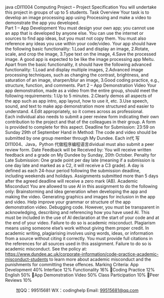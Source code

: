 java cDI11004 Computing Project – Project Specification 
You will undertake this project in groups of up to 5 students. 
Task Overview
Your task is to develop an image processing app using Processing and make a video to demonstrate the app you developed.  
Part 1 – App Development
You must design your own app; you cannot use an app that is developed by anyone else. You can use the internet or sources to find app ideas, but you must not copy them. You must also reference any ideas you use within your code/video.
 Your app should have the following basic functionality:
1.Load and display an image,
2.Rotate, scale, and crop the image,
3.Type text on the image,
4.Save the processed image.
A good app is expected to be like the image processing app Meitu. Apart from the basic functionality, it should have the following advanced functionality:
1.Load and display multiple images,
2.Advanced image processing techniques, such as changing the contrast, brightness, and saturation of an image, sharpen/blur an image,
3.Good coding practice, e.g., structure, function, and comments.
Part 2 – App Demonstration Video
Your app demonstration, made as a video from the entire group, should meet the following requirements:
1.Up to 5 minutes.
2.Clearly demos all aspects of the app such as app intro, app layout, how to use it, etc.
3.Use speech, sound, and text to make app demonstration more structured and easier to understand.
4.Edit appropriately, so it comes across as professional.  
Each individual also needs to submit a peer review form indicating their own contribution to the project and that of the colleagues in their group. A form is provided to complete for this aspect. 
Deadline for Submission: 23:59 on Sunday 29th of September
Hand in Method:  The code and video should be submitted by one group member through My Dundee. Each in代 写DI11004、Java，Python
代做程序编程语言dividual must also submit a peer review form. 
Date Feedback will be Received by: You will receive written feedback and a grade on My Dundee by Sunday, 20th October. 
Penalty for Late Submission: One grade point per day late (meaning if a submission is one day late and marked as a C2, it will receive a C3 grade). A day is defined as each 24-hour period following the submission deadline, including weekends and holidays. Assignments submitted more than 5 days after the agreed deadline will receive a zero mark (AB). 
Academic Misconduct
You are allowed to use AI in this assignment to do the following only:
Brainstorming and idea generation when developing the app and making the video.
Generating graphics and images for inclusion in the app and video. 
Help improve your grammar or structure of the app demonstration video.
Debugging code. 
However, you must be transparent in acknowledging, describing and referencing how you have used AI. This must be included in the use of AI declaration at the start of your code and at the end of your video. Failure to do so is academic misconduct. 
Plagiarism means using someone else’s work without giving them proper credit. In academic writing, plagiarising involves using words, ideas, or information from a source without citing it correctly. You must provide full citations in the references for all sources used in this assignment. Failure to do so is academic misconduct. 
See the policy at: https://www.dundee.ac.uk/corporate-information/code-practice-academic-misconduct-students to learn more about academic misconduct and the punishments for committing these offences. 
Marking Criteria:
App Development 40%
Interface 12%
Functionality 16% 
Coding Practice 12%
English 50%
App Demonstration Video 50%
Class Participation 10%
Peer Reviews 10%

         
加QQ：99515681  WX：codinghelp  Email: 99515681@qq.com
